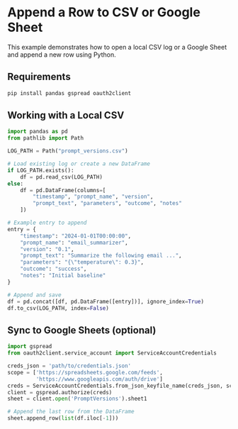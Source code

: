 # Append a Row to CSV or Google Sheet

This example demonstrates how to open a local CSV log or a Google Sheet and append a new row using Python.

## Requirements

```bash
pip install pandas gspread oauth2client
```

## Working with a Local CSV

```python
import pandas as pd
from pathlib import Path

LOG_PATH = Path("prompt_versions.csv")

# Load existing log or create a new DataFrame
if LOG_PATH.exists():
    df = pd.read_csv(LOG_PATH)
else:
    df = pd.DataFrame(columns=[
        "timestamp", "prompt_name", "version",
        "prompt_text", "parameters", "outcome", "notes"
    ])

# Example entry to append
entry = {
    "timestamp": "2024-01-01T00:00:00",
    "prompt_name": "email_summarizer",
    "version": "0.1",
    "prompt_text": "Summarize the following email ...",
    "parameters": "{\"temperature\": 0.3}",
    "outcome": "success",
    "notes": "Initial baseline"
}

# Append and save
df = pd.concat([df, pd.DataFrame([entry])], ignore_index=True)
df.to_csv(LOG_PATH, index=False)
```

## Sync to Google Sheets (optional)

```python
import gspread
from oauth2client.service_account import ServiceAccountCredentials

creds_json = 'path/to/credentials.json'
scope = ['https://spreadsheets.google.com/feeds',
         'https://www.googleapis.com/auth/drive']
creds = ServiceAccountCredentials.from_json_keyfile_name(creds_json, scope)
client = gspread.authorize(creds)
sheet = client.open('PromptVersions').sheet1

# Append the last row from the DataFrame
sheet.append_row(list(df.iloc[-1]))
```
